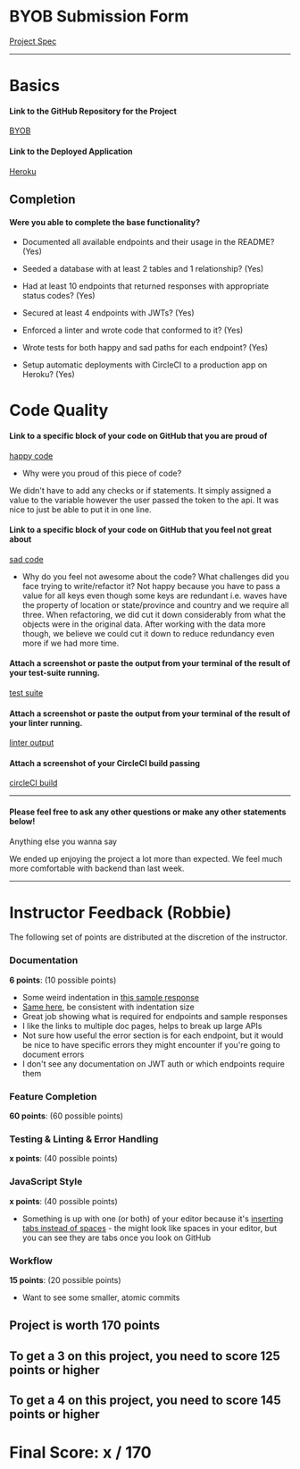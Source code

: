 # BYOB Submission Form

[Project Spec](http://frontend.turing.io/projects/build-your-own-backend.html)

------

# Basics

#### Link to the GitHub Repository for the Project
[BYOB](https://github.com/Kalikoze/Tsunamis_API)

#### Link to the Deployed Application
[Heroku](https://tsunami-byob.herokuapp.com/)


## Completion

#### Were you able to complete the base functionality?

* Documented all available endpoints and their usage in the README?
(Yes)

* Seeded a database with at least 2 tables and 1 relationship?
(Yes)

* Had at least 10 endpoints that returned responses with appropriate status codes?
(Yes)

* Secured at least 4 endpoints with JWTs?
(Yes)

* Enforced a linter and wrote code that conformed to it?
(Yes)

* Wrote tests for both happy and sad paths for each endpoint?
(Yes)

* Setup automatic deployments with CircleCI to a production app on Heroku?
(Yes)

# Code Quality

#### Link to a specific block of your code on GitHub that you are proud of
[happy code](https://github.com/Kalikoze/Tsunamis_API/blob/c19566a57b2c2fcf8b261693c8ae0a01492a67cf/server.js#L23)

* Why were you proud of this piece of code?

We didn't have to add any checks or if statements.  It simply assigned a value to the variable however the user passed the token to the api.  It was nice to just be able to put it in one line.

#### Link to a specific block of your code on GitHub that you feel not great about
[sad code](https://github.com/Kalikoze/Tsunamis_API/blob/c19566a57b2c2fcf8b261693c8ae0a01492a67cf/server.js#L185-L215)

* Why do you feel not awesome about the code? What challenges did you face trying to write/refactor it?
Not happy because you have to pass a value for all keys even though some keys are redundant i.e. waves have the property of location or state/province and country and we require all three.  When refactoring, we did cut it down considerably from what the objects were in the original data.  After working with the data more though, we believe we could cut it down to reduce redundancy even more if we had more time.  

#### Attach a screenshot or paste the output from your terminal of the result of your test-suite running.

[test suite](https://user-images.githubusercontent.com/25714149/31556954-39ede6d6-b004-11e7-8316-4d9c2b0cb57c.png)

#### Attach a screenshot or paste the output from your terminal of the result of your linter running.

[linter output](https://user-images.githubusercontent.com/25714149/31557058-9be5009a-b004-11e7-82ed-e82257838289.png)

#### Attach a screenshot of your CircleCI build passing

[circleCI build](https://user-images.githubusercontent.com/25714149/31557096-bade2918-b004-11e7-9ba9-bd8c1b805472.png)

-----

#### Please feel free to ask any other questions or make any other statements below!

Anything else you wanna say

We ended up enjoying the project a lot more than expected.  We feel much more comfortable with backend than last week.

-----


# Instructor Feedback (Robbie)

The following set of points are distributed at the discretion of the instructor.

### Documentation

**6 points**: (10 possible points)

- Some weird indentation in [this sample response](https://github.com/Kalikoze/Tsunamis_API/blob/master/documentation/source_GET.md)
- [Same here](https://github.com/Kalikoze/Tsunamis_API/blob/master/documentation/source_PATCH.md), be consistent with indentation size
- Great job showing what is required for endpoints and sample responses
- I like the links to multiple doc pages, helps to break up large APIs
- Not sure how useful the error section is for each endpoint, but it would be nice to have specific errors they might encounter if you're going to document errors
- I don't see any documentation on JWT auth or which endpoints require them

### Feature Completion

**60 points**: (60 possible points)

### Testing & Linting & Error Handling

**x points**: (40 possible points)



### JavaScript Style

**x points**: (40 possible points)

- Something is up with one (or both) of your editor because it's [inserting tabs instead of spaces](https://github.com/Kalikoze/Tsunamis_API/blob/master/server.js#L22-L36) - the might look like spaces in your editor, but you can see they are tabs once you look on GitHub


### Workflow

**15 points**: (20 possible points)

- Want to see some smaller, atomic commits

## Project is worth 170 points

## To get a 3 on this project, you need to score 125 points or higher
## To get a 4 on this project, you need to score 145 points or higher

# Final Score: x / 170
